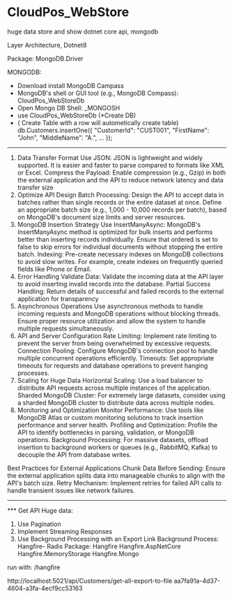 # CloudPos_WebStore
 huge data store and show dotnet core api, mongodb

 
Layer Architecture, Dotnet8

Package: 
MongoDB.Driver


MONGODB: 
* Download install MongoDB Campass
* MongoDB's shell or GUI tool (e.g., MongoDB Compass): CloudPos_WebStoreDb
* Open Mongo DB Shell: _MONGOSH
* use CloudPos_WebStoreDb (*Create DB)
* ( Create Table with a row will autometically create table)
db.Customers.insertOne({
        "CustomerId": "CUST001",
        "FirstName": "John",
        "MiddleName": "A.",
     ...
    });



*****
1. Data Transfer Format
Use JSON:
JSON is lightweight and widely supported.
It is easier and faster to parse compared to formats like XML or Excel.
Compress the Payload:
Enable compression (e.g., Gzip) in both the external application and the API to reduce network latency and data transfer size
2. Optimize API Design
Batch Processing:
Design the API to accept data in batches rather than single records or the entire dataset at once.
Define an appropriate batch size (e.g., 1,000 - 10,000 records per batch), based on MongoDB's document size limits and server resources.
3. MongoDB Insertion Strategy
Use InsertManyAsync:
MongoDB's InsertManyAsync method is optimized for bulk inserts and performs better than inserting records individually.
Ensure that ordered is set to false to skip errors for individual documents without stopping the entire batch.
Indexing:
Pre-create necessary indexes on MongoDB collections to avoid slow writes.
For example, create indexes on frequently queried fields like Phone or Email.
4. Error Handling
Validate Data:
Validate the incoming data at the API layer to avoid inserting invalid records into the database.
Partial Success Handling:
Return details of successful and failed records to the external application for transparency
5. Asynchronous Operations
Use asynchronous methods to handle incoming requests and MongoDB operations without blocking threads.
Ensure proper resource utilization and allow the system to handle multiple requests simultaneously.
6. API and Server Configuration
Rate Limiting:
Implement rate limiting to prevent the server from being overwhelmed by excessive requests.
Connection Pooling:
Configure MongoDB's connection pool to handle multiple concurrent operations efficiently.
Timeouts:
Set appropriate timeouts for requests and database operations to prevent hanging processes.
7. Scaling for Huge Data
Horizontal Scaling:
Use a load balancer to distribute API requests across multiple instances of the application.
Sharded MongoDB Cluster:
For extremely large datasets, consider using a sharded MongoDB cluster to distribute data across multiple nodes.
8. Monitoring and Optimization
Monitor Performance:
Use tools like MongoDB Atlas or custom monitoring solutions to track insertion performance and server health.
Profiling and Optimization:
Profile the API to identify bottlenecks in parsing, validation, or MongoDB operations.
Background Processing:
For massive datasets, offload insertion to background workers or queues (e.g., RabbitMQ, Kafka) to decouple the API from database writes.

Best Practices for External Applications
Chunk Data Before Sending:
Ensure the external application splits data into manageable chunks to align with the API's batch size.
Retry Mechanism:
Implement retries for failed API calls to handle transient issues like network failures.

*****

*** Get API Huge data: 
1. Use Pagination
2. Implement Streaming Responses
3. Use Background Processing with an Export Link
Background Process: Hangfire- Radis
Package: 
Hangfire
Hangfire.AspNetCore
Hangfire.MemoryStorage
Hangfire.Mongo

run with: /hangfire


http://localhost:5021/api/Customers/get-all-export-to-file
aa7fa91a-4d37-4604-a3fa-4ecf9cc53163